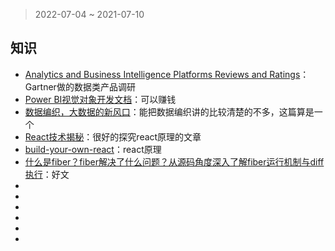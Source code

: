 > 2022-07-04 ~ 2021-07-10

## 知识

* [Analytics and Business Intelligence Platforms Reviews and Ratings](https://www.gartner.com/reviews/market/analytics-business-intelligence-platforms)：Gartner做的数据类产品调研
* [Power BI视觉对象开发文档](https://docs.microsoft.com/zh-cn/power-bi/developer/visuals/power-bi-custom-visuals)：可以赚钱
* [数据编织，大数据的新风口](http://www.xinhuanet.com/techpro/20210902/59765c4b9ccf4edb9f439c4b68df5afd/c.html)：能把数据编织讲的比较清楚的不多，这篇算是一个
* [React技术揭秘](https://react.iamkasong.com/process/fiber.html#fiber%E7%9A%84%E8%B5%B7%E6%BA%90)：很好的探究react原理的文章
* [build-your-own-react](https://pomb.us/build-your-own-react/)：react原理
* [什么是fiber？fiber解决了什么问题？从源码角度深入了解fiber运行机制与diff执行](https://www.cnblogs.com/echolun/p/16414562.html)：好文
* []()
* []()
* []()
* []()
* []()
* []()
